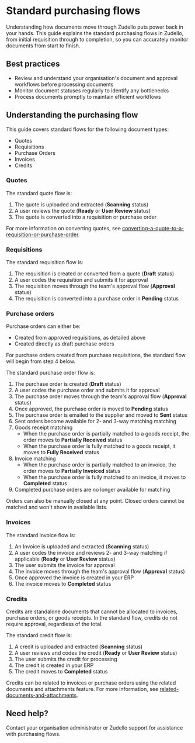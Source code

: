 # Standard purchasing flows

Understanding how documents move through Zudello puts power back in your hands. This guide explains the standard purchasing flows in Zudello, from initial requisition through to completion, so you can accurately monitor documents from start to finish.

## Best practices

- Review and understand your organisation's document and approval workflows before processing documents
- Monitor document statuses regularly to identify any bottlenecks
- Process documents promptly to maintain efficient workflows

## Understanding the purchasing flow

This guide covers standard flows for the following document types:

- Quotes
- Requisitions
- Purchase Orders
- Invoices
- Credits

<!-- This guide references standard document statuses. For more information on statuses, see [[ Document statuses]]. -->

### Quotes

The standard quote flow is:

1. The quote is uploaded and extracted (**Scanning** status)
2. A user reviews the quote (**Ready** or **User Review** status)
3. The quote is converted into a requisition or purchase order

For more information on converting quotes, see [converting-a-quote-to-a-requisition-or-purchase-order](converting-a-quote-to-a-requisition-or-purchase-order.md). 

### Requisitions

The standard requisition flow is:

1. The requisition is created or converted from a quote (**Draft** status)
2. A user codes the requisition and submits it for approval
3. The requisition moves through the team's approval flow (**Approval** status)
4. The requisition is converted into a purchase order in **Pending** status

### Purchase orders

Purchase orders can either be:

- Created from approved requisitions, as detailed above
- Created directly as draft purchase orders

For purchase orders created from purchase requisitions, the standard flow will begin from step 4 below.

The standard purchase order flow is:

1. The purchase order is created (**Draft** status)
2. A user codes the purchase order and submits it for approval
3. The purchase order moves through the team's approval flow (**Approval** status)
4. Once approved, the purchase order is moved to **Pending** status
5. The purchase order is emailed to the supplier and moved to **Sent** status
6. Sent orders become available for 2- and 3-way matching matching 
7. Goods receipt matching
    - When the purchase order is partially matched to a goods receipt, the order moves to **Partially Received** status
    - When the purchase order is fully matched to a goods receipt, it moves to **Fully Received** status
8. Invoice matching
    - When the purchase order is partially matched to an invoice, the order moves to **Partially Invoiced** status
    - When the purchase order is fully matched to an invoice, it moves to **Completed** status
9. Completed purchase orders are no longer available for matching

Orders can also be manually closed at any point. Closed orders cannot be matched and won't show in available lists.

### Invoices

The standard invoice flow is:

1. An Invoice is uploaded and extracted (**Scanning** status)
2. A user codes the invoice and reviews 2- and 3-way matching if applicable (**Ready** or **User Review** status)
4. The user submits the invoice for approval 
5. The invoice moves through the team's approval flow (**Approval** status)
6. Once approved the invoice is created in your ERP
7. The invoice moves to **Completed** status

### Credits

Credits are standalone documents that cannot be allocated to invoices, purchase orders, or goods receipts. In the standard flow, credits do not require approval, regardless of the total.

The standard credit flow is:

1. A credit is uploaded and extracted (**Scanning** status)
2. A user reviews and codes the credit (**Ready** or **User Review** status)
3. The user submits the credit for processing
4. The credit is created in your ERP
5. The credit moves to **Completed** status

Credits can be related to invoices or purchase orders using the related documents and attachments feature. For more information, see [related-documents-and-attachments](../document-management/related-documents-and-attachments.md).

## Need help?

Contact your organisation administrator or Zudello support for assistance with purchasing flows.